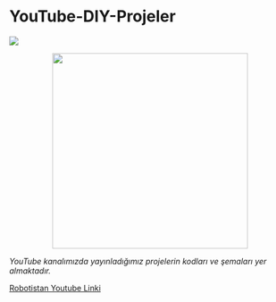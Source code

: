 # **YouTube-DIY-Projeler**
![](C:\Users\gurbu\Desktop\robot)

<p align="center">
  <img src="https://yt3.ggpht.com/ytc/AKedOLRmfmvmuD-T8nQJxwngQXn3NhhhfXlnHmpjexvycw=s900-c-k-c0x00ffffff-no-rj" width="350">
  </p>
  
*YouTube kanalımızda yayınladığımız projelerin kodları ve şemaları yer almaktadır.* 

[Robotistan Youtube Linki](https://www.youtube.com/c/robotistan/featured)

